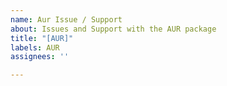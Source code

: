 ```yaml
---
name: Aur Issue / Support
about: Issues and Support with the AUR package
title: "[AUR]"
labels: AUR
assignees: ''

---
```



